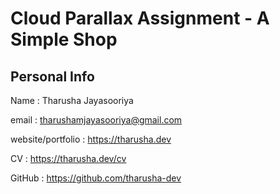 # Cloud Parallax Assignment -  A Simple Shop

## Personal Info

Name : Tharusha Jayasooriya
<br>

email : tharushamjayasooriya@gmail.com
<br>

website/portfolio : https://tharusha.dev
<br>

CV : https://tharusha.dev/cv
<br>

GitHub : https://github.com/tharusha-dev

